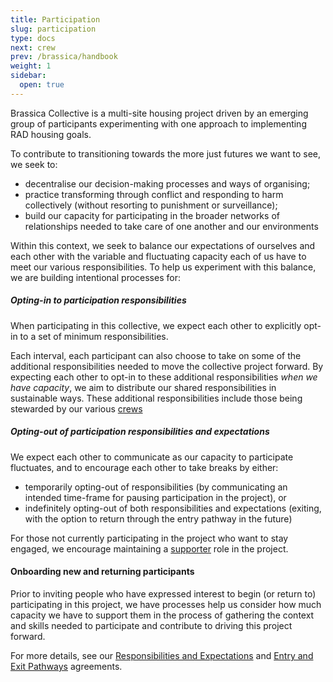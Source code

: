 ```yaml
---
title: Participation
slug: participation
type: docs
next: crew
prev: /brassica/handbook
weight: 1
sidebar:
  open: true
---
```


Brassica Collective is a multi-site housing project driven by an emerging group of participants experimenting with one approach to implementing RAD housing goals.

To contribute to transitioning towards the more just futures we want to see, we seek to:
* decentralise our decision-making processes and ways of organising;
* practice transforming through conflict and responding to harm collectively (without resorting to punishment or surveillance);
* build our capacity for participating in the broader networks of relationships needed to take care of one another and our environments

Within this context, we seek to balance our expectations of ourselves and each other with the variable and fluctuating capacity each of us have to meet our various responsibilities. To help us experiment with this balance, we are building intentional processes for:

##### Opting-in to participation responsibilities
When participating in this collective, we expect each other to explicitly opt-in to a set of minimum responsibilities. 

Each interval, each participant can also choose to take on some of the additional responsibilities needed to move the collective project forward. By expecting each other to opt-in to these additional responsibilities *when we have capacity*, we aim to distribute our shared responsibilities in sustainable ways. These additional responsibilities include those being stewarded by our various [crews](crew)

##### Opting-out of participation responsibilities and expectations
We expect each other to communicate as our capacity to participate fluctuates, and to encourage each other to take breaks by either:
- temporarily opting-out of responsibilities (by communicating an intended time-frame for pausing participation in the project), or
- indefinitely opting-out of both responsibilities and expectations (exiting, with the option to return through the entry pathway in the future)

For those not currently participating in the project who want to stay engaged, we encourage maintaining a [supporter](supporters) role in the project.

#### Onboarding new and returning participants
Prior to inviting people who have expressed interest to begin (or return to) participating in this project, we have processes help us consider how much capacity we have to support them in the process of gathering the context and skills needed to participate and contribute to driving this project forward.

For more details, see our [Responsibilities and Expectations](../agreements/responsibilities_and_expectations) and [Entry and Exit Pathways](../agreements/entry_and_exit_pathways) agreements. 




